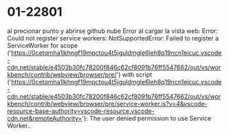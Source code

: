 # 01-22801
al precionar punto y abrirse github nube
Error al cargar la vista web: Error: Could not register service workers: NotSupportedError: Failed to register a ServiceWorker for scope ('https://0cetqmha1lkhngf19mpctou4t5jguldmgle6leh8q19ncn1eicuc.vscode-cdn.net/stable/e4503b30fc78200f846c62cf8091b76ff5547662/out/vs/workbench/contrib/webview/browser/pre/') with script ('https://0cetqmha1lkhngf19mpctou4t5jguldmgle6leh8q19ncn1eicuc.vscode-cdn.net/stable/e4503b30fc78200f846c62cf8091b76ff5547662/out/vs/workbench/contrib/webview/browser/pre/service-worker.js?v=4&vscode-resource-base-authority=vscode-resource.vscode-cdn.net&remoteAuthority='): The user denied permission to use Service Worker..
